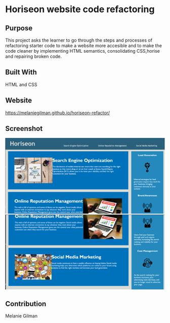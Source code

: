 # Horiseon website code refactoring

## Purpose
This project asks the learner to go through the steps and processes of refactoring starter code to make a website more accesible and to make the code cleaner by implementing HTML semantics, consolidating CSS,horise and repairing broken code.

## Built With
HTML and CSS

## Website
https://melaniegilman.github.io/horiseon-refactor/

## Screenshot 
![Screenshot of top of page](Develop\assets\images\screenshot10.png)
![Screenshot of bottom of page](Develop\assets\images\screenshot9.png)

## Contribution
Melanie Gilman

